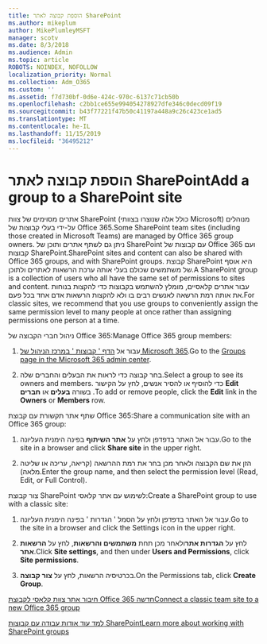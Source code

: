 ```yaml
---
title: הוספת קבוצה לאתר SharePoint
ms.author: mikeplum
author: MikePlumleyMSFT
manager: scotv
ms.date: 8/3/2018
ms.audience: Admin
ms.topic: article
ROBOTS: NOINDEX, NOFOLLOW
localization_priority: Normal
ms.collection: Adm_O365
ms.custom: ''
ms.assetid: f7d730bf-0d6e-424c-970c-6137c71cb50b
ms.openlocfilehash: c2bb1ce655e994054278927dfe346c0decd09f19
ms.sourcegitcommit: b43f77221f47b50c41197a448a9c26c423ce1ad5
ms.translationtype: MT
ms.contentlocale: he-IL
ms.lasthandoff: 11/15/2019
ms.locfileid: "36495212"
---
```

# <a name="add-a-group-to-a-sharepoint-site"></a><span data-ttu-id="b30d4-102">הוספת קבוצה לאתר SharePoint</span><span class="sxs-lookup"><span data-stu-id="b30d4-102">Add a group to a SharePoint site</span></span>

<span data-ttu-id="b30d4-103">אתרים מסוימים של צוות SharePoint (כולל אלה שנוצרו בצוותי Microsoft) מנוהלים על-ידי בעלי קבוצות של Office 365.</span><span class="sxs-lookup"><span data-stu-id="b30d4-103">Some SharePoint team sites (including those created in Microsoft Teams) are managed by Office 365 group owners.</span></span> <span data-ttu-id="b30d4-104">ניתן גם לשתף אתרים ותוכן של SharePoint עם קבוצות של Office 365 ועם קבוצות SharePoint.</span><span class="sxs-lookup"><span data-stu-id="b30d4-104">SharePoint sites and content can also be shared with Office 365 groups, and with SharePoint groups.</span></span> <span data-ttu-id="b30d4-105">קבוצת SharePoint היא אוסף של משתמשים שכולם בעלי אותה ערכת הרשאות לאתרים ולתוכן.</span><span class="sxs-lookup"><span data-stu-id="b30d4-105">A SharePoint group is a collection of users who all have the same set of permissions to sites and content.</span></span> <span data-ttu-id="b30d4-106">עבור אתרים קלאסיים, מומלץ להשתמש בקבוצות כדי להקצות בנוחות את אותה רמת הרשאה לאנשים רבים בו ולא להקצות הרשאות אדם אחד בכל פעם.</span><span class="sxs-lookup"><span data-stu-id="b30d4-106">For classic sites, we recommend that you use groups to conveniently assign the same permission level to many people at once rather than assigning permissions one person at a time.</span></span>
  
<span data-ttu-id="b30d4-107">ניהול חברי הקבוצה של Office 365:</span><span class="sxs-lookup"><span data-stu-id="b30d4-107">Manage Office 365 group members:</span></span>
  
1. <span data-ttu-id="b30d4-108">עבור אל [הדף ' קבוצות ' במרכז הניהול של Microsoft 365](https://portal.office.com/adminportal/home#/groups).</span><span class="sxs-lookup"><span data-stu-id="b30d4-108">Go to the [Groups page in the Microsoft 365 admin center](https://portal.office.com/adminportal/home#/groups).</span></span>
    
2. <span data-ttu-id="b30d4-109">בחר קבוצה כדי לראות את הבעלים והחברים שלה.</span><span class="sxs-lookup"><span data-stu-id="b30d4-109">Select a group to see its owners and members.</span></span> <span data-ttu-id="b30d4-110">כדי להוסיף או להסיר אנשים, לחץ על הקישור **Edit** בשורה **בעלים** או **חברים** .</span><span class="sxs-lookup"><span data-stu-id="b30d4-110">To add or remove people, click the **Edit** link in the **Owners** or **Members** row.</span></span> 
    
<span data-ttu-id="b30d4-111">שתף אתר תקשורת עם קבוצת Office 365:</span><span class="sxs-lookup"><span data-stu-id="b30d4-111">Share a communication site with an Office 365 group:</span></span>
  
1. <span data-ttu-id="b30d4-112">עבור אל האתר בדפדפן ולחץ על **אתר השיתוף** בפינה הימנית העליונה.</span><span class="sxs-lookup"><span data-stu-id="b30d4-112">Go to the site in a browser and click **Share site** in the upper right.</span></span> 
    
2. <span data-ttu-id="b30d4-113">הזן את שם הקבוצה ולאחר מכן בחר את רמת ההרשאה (קריאה, עריכה או שליטה מלאה).</span><span class="sxs-lookup"><span data-stu-id="b30d4-113">Enter the group name, and then select the permission level (Read, Edit, or Full Control).</span></span>
    
<span data-ttu-id="b30d4-114">צור קבוצת SharePoint לשימוש עם אתר קלאסי:</span><span class="sxs-lookup"><span data-stu-id="b30d4-114">Create a SharePoint group to use with a classic site:</span></span>
  
1. <span data-ttu-id="b30d4-115">עבור אל האתר בדפדפן ולחץ על הסמל ' הגדרות ' בפינה הימנית העליונה.</span><span class="sxs-lookup"><span data-stu-id="b30d4-115">Go to the site in a browser and click the Settings icon in the upper right.</span></span>
    
2. <span data-ttu-id="b30d4-116">לחץ על **הגדרות אתר**ולאחר מכן תחת **משתמשים והרשאות**, לחץ על **הרשאות אתר**.</span><span class="sxs-lookup"><span data-stu-id="b30d4-116">Click **Site settings**, and then under **Users and Permissions**, click **Site permissions**.</span></span>
    
3. <span data-ttu-id="b30d4-117">בכרטיסיה הרשאות, לחץ על **צור קבוצה**.</span><span class="sxs-lookup"><span data-stu-id="b30d4-117">On the Permissions tab, click **Create Group**.</span></span>
    
[<span data-ttu-id="b30d4-118">חיבור אתר צוות קלאסי לקבוצת Office 365 חדשה</span><span class="sxs-lookup"><span data-stu-id="b30d4-118">Connect a classic team site to a new Office 365 group</span></span>](https://go.microsoft.com/fwlink/?linkid=2008654)
  
[<span data-ttu-id="b30d4-119">למד עוד אודות עבודה עם קבוצות SharePoint</span><span class="sxs-lookup"><span data-stu-id="b30d4-119">Learn more about working with SharePoint groups</span></span>](https://go.microsoft.com/fwlink/?linkid=874658)
  

